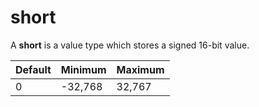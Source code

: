 # short

A **short** is a value type which stores a signed 16-bit value.

| Default |Minimum | Maximum |
| -- | -- | -- |
| 0 | -32,768 | 32,767 |

